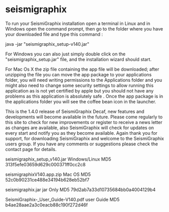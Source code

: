 # seismigraphix
To run your SeismiGraphix installation open a terminal in Linux and in Windows open the command prompt, then go to the folder where 
you have your downloaded file and type this command :

java -jar  "seismigraphix_setup-v140.jar"

For Windows you can also just simply double click on the "seismigraphix_setup.jar" file, and the installation wizard should start.

For Mac Os X  the zip file containing the app file will be downloaded; after unzipping the file you can move the app package to your 
applications folder, you will need writing permissions to the Applications folder and you might also need to change some security settings 
to allow running this application as is not yet certified by apple but you should not have any problems as this application is absolutely 
safe . Once the app package is in the applications folder you will see the coffee bean icon in the launcher.

This is the 1.4.0 release of SeismiGraphix Decaf, new features and developments will become available in the future. 
Please come regularly to this site to check for new improvements or register to receive a news letter as changes are available, also 
SeismiGraphix will check for updates on every start and notify you as they become available. Again thank you for support, for downloading SeismiGraphix 
and welcome to the SeismiGraphix users group. If you have any comments or suggestions please check the contact page for details.

seismigraphix_setup_v140.jar
Windows/Linux
MD5 313f5efe03659d629c000371ff0cc2c8

seismigraphixV140.app.zip
Mac OS
MD5 52c0b90231ce488e34194b628eb52bf7

seismigraphix.jar
jar Only
MD5 79d2ab7a33d10735684bb0a4004129b4

SeismiGraphix-_User_Guide-V140.pdf
user Guide
MD5 b4ae28aae2a3c0eacb88c190f272d46f
